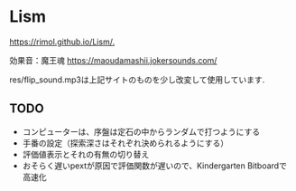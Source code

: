 # Lism

<https://rimol.github.io/Lism/.>

効果音：魔王魂 <https://maoudamashii.jokersounds.com/>

res/flip_sound.mp3は上記サイトのものを少し改変して使用しています.

## TODO

- コンピューターは、序盤は定石の中からランダムで打つようにする
- 手番の設定（探索深さはそれぞれ決められるようにする）
- 評価値表示とそれの有無の切り替え
- おそらく遅いpextが原因で評価関数が遅いので、Kindergarten Bitboardで高速化
